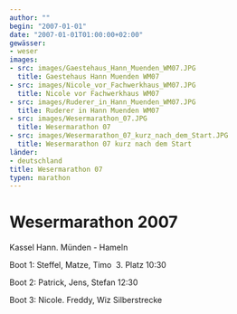 ```yaml
---
author: ""
begin: "2007-01-01"
date: "2007-01-01T01:00:00+02:00"
gewässer:
- weser
images:
- src: images/Gaestehaus_Hann_Muenden_WM07.JPG
  title: Gaestehaus Hann Muenden WM07
- src: images/Nicole_vor_Fachwerkhaus_WM07.JPG
  title: Nicole vor Fachwerkhaus WM07
- src: images/Ruderer_in_Hann_Muenden_WM07.JPG
  title: Ruderer in Hann Muenden WM07
- src: images/Wesermarathon_07.JPG
  title: Wesermarathon 07
- src: images/Wesermarathon_07_kurz_nach_dem_Start.JPG
  title: Wesermarathon 07 kurz nach dem Start
länder: 
- deutschland
title: Wesermarathon 07
typen: marathon
---
```




# Wesermarathon 2007


Kassel Hann. Münden - Hameln

Boot 1: Steffel, Matze, Timo  3. Platz 10:30

Boot 2: Patrick, Jens, Stefan 12:30

Boot 3: Nicole. Freddy, Wiz Silberstrecke
